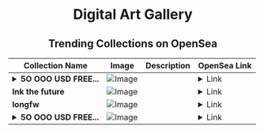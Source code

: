 <div align="center">

# Digital Art Gallery

## Trending Collections on OpenSea

| Collection Name                       | Image                                                                                     | Description                       | OpenSea Link                                                                                          |
|---------------------------------------|-------------------------------------------------------------------------------------------|-----------------------------------|--------------------------------------------------------------------------------------------------------|
| **<details><summary>5O OOO USD FREE...</summary>5O OOO USD FREE (EventQ.io)</details>** | ![Image](https://i.seadn.io/s/raw/files/cbc298d6fe6d05cf81cdf78d6ae13f49.png?w=500&auto=format?w=200&auto=format) |  | <details><summary>Link</summary>[5O OOO USD FREE (EventQ.io)](https://opensea.io/collection/5o-ooo-usd-free-eventq-io-116)</details> |
| **Ink the future** | ![Image](https://i.seadn.io/s/raw/files/4ea022ab32d636bfef12644da58a22ed.webp?w=500&auto=format?w=200&auto=format) |  | <details><summary>Link</summary>[Ink the future](https://opensea.io/collection/ink-the-future-31)</details> |
| **longfw** | ![Image](https://i.seadn.io/s/raw/files/78cb13533f091f26ae24ed8920f0d090.png?w=500&auto=format?w=200&auto=format) |  | <details><summary>Link</summary>[longfw](https://opensea.io/collection/longfw)</details> |
| **<details><summary>5O OOO USD FREE...</summary>5O OOO USD FREE (EventQ.io)</details>** | ![Image](https://i.seadn.io/s/raw/files/cbc298d6fe6d05cf81cdf78d6ae13f49.png?w=500&auto=format?w=200&auto=format) |  | <details><summary>Link</summary>[5O OOO USD FREE (EventQ.io)](https://opensea.io/collection/5o-ooo-usd-free-eventq-io-115)</details> |

</div>